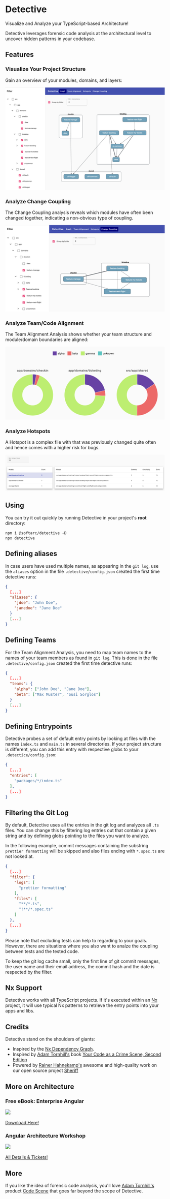# Detective

Visualize and Analyze your TypeScript-based Architecture!

Detective leverages forensic code analysis at the architectural level to uncover hidden patterns in your codebase.

## Features

### Visualize Your Project Structure

Gain an overview of your modules, domains, and layers:

![Visualize your project structure](./docs/domains-detail.png)

### Analyze Change Coupling

The Change Coupling analysis reveals which modules have often been changed together, indicating a non-obvious type of coupling.

![Change Coupling](./docs/change-coupling.png)

### Analyze Team/Code Alignment

The Team Alignment Analysis shows whether your team structure and module/domain boundaries are aligned:

![Team Alignment](./docs/team-alignment.png)

### Analyze Hotspots

A Hotspot is a complex file with that was previously changed quite often and hence comes with a higher risk for bugs.

![Hotspots](./docs/hotspots.png)

## Using

You can try it out quickly by running Detective in your project's **root** directory:

```shell
npm i @softarc/detective -D
npx detective
```

## Defining aliases

In case users have used multiple names, as appearing in the `git log`, use the `aliases` option in the file `.detective/config.json` created the first time detective runs:

```json
{
  [...]
  "aliases": {
    "jdoe": "John Doe", 
    "janedoe": "Jane Doe"
  }
  [...]
}
```

## Defining Teams

For the Team Alignment Analysis, you need to map team names to the names of your team members as found in `git log`. This is done in the file `.detective/config.json` created the first time detective runs:

```json
{
  [...]
  "teams": {
    "alpha": ["John Doe", "Jane Doe"],
    "beta": ["Max Muster", "Susi Sorglos"]
  }
  [...]
}
```

## Defining Entrypoints

Detective probes a set of default entry points by looking at files with the names `index.ts` and `main.ts` in several directories. If your project structure is different, you can add this entry with respective globs to your `.detectice/config.json`:

```json
{
  [...]
  "entries": [
    "packages/*/index.ts"
  ],
  [...]
}
```

## Filtering the Git Log

By default, Detective uses all the entries in the git log and analyzes all `.ts` files. You can change this by filtering log entries out that contain a given string and by defining globs pointing to the files you want to analyze.

In the following example, commit messages containing the substring `prettier formatting` will be skipped and also files ending with `*.spec.ts` are not looked at.

```json
{
  [...]
  "filter": {
    "logs": [
      "prettier formatting"
    ],
    "files": [
      "**/*.ts",
      "!**/*.spec.ts"
    ]
  },
  [...]
}
```

Please note that excluding tests can help to regarding to your goals. However, there are situations where you also want to analze the coupling between tests and the tested code.

To keep the git log cache small, only the first line of git commit messages, the user name and their email address, the commit hash and the date is respected by the filter.

## Nx Support

Detective works with all TypeScript projects. If it's executed within an [Nx](https://nx.dev/) project, it will use typical Nx patterns to retrieve the entry points into your apps and libs.

## Credits

Detective stand on the shoulders of giants:

- Inspired by the [Nx Dependency Graph](https://nx.dev/).
- Inspired by [Adam Tornhill's](https://x.com/AdamTornhill) book [Your Code as a Crime Scene, Second Edition](https://pragprog.com/titles/atcrime2/your-code-as-a-crime-scene-second-edition/)
- Powered by [Rainer Hahnekamp's](https://x.com/rainerhahnekamp) awesome and high-quality work on our open source project [Sheriff](https://softarc-consulting.github.io/sheriff/)

<h2>More on Architecture</h2>
  <div class="book">
    <h3>Free eBook: Enterprise Angular</h3>
    <p>
      <a 
        href="https://www.angulararchitects.io/en/ebooks/micro-frontends-and-moduliths-with-angular/"
      >
        <img
          class="book-img"
          height="300"
          src="https://www.angulararchitects.io/wp-content/uploads/2024/01/cover-6th-small.png"
        />
      </a>
    </p>
    <p>
      <a
        href="https://www.angulararchitects.io/en/ebooks/micro-frontends-and-moduliths-with-angular/"
        >Download Here!</a
      >
    </p>
  </div>
  <div class="workshop">
    <h3>Angular Architecture Workshop</h3>
    <p>
      <a
        href="https://www.angulararchitects.io/en/training/advanced-angular-architecture-workshop/"
      >
        <img
          class="workshop-img"
          height="300"
          src="https://www.angulararchitects.io/wp-content/uploads/2023/07/sujet-en.jpg"
        />
      </a>
    </p>
    <p>
      <a
        href="https://www.angulararchitects.io/en/training/advanced-angular-architecture-workshop/"
        >All Details & Tickets!</a
      >
    </p>
  </div>

## More

If you like the idea of forensic code analysis, you'll love [Adam Tornhill's](https://x.com/AdamTornhill) product [Code Scene](https://codescene.com/) that goes far beyond the scope of Detective.
